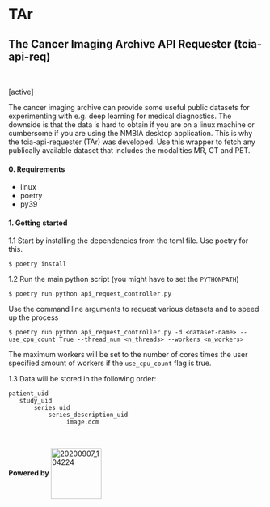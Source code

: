 # TAr
## The Cancer Imaging Archive API Requester (tcia-api-req)

<br/>

[active]

The cancer imaging archive can provide some useful public datasets for experimenting with e.g. deep learning for medical diagnostics. The downside is that the data is hard to obtain if you are on a linux machine or cumbersome if you are using the NMBIA desktop application. This is why the tcia-api-requester (TAr) was developed. Use this wrapper to fetch any publically available dataset that includes the modalities MR, CT and PET. 


#### 0. Requirements
- linux
- poetry
- py39

#### 1. Getting started
1.1 Start by installing the dependencies from the toml file. Use poetry for this.

```
$ poetry install
```

1.2 Run the main python script (you might have to set the `PYTHONPATH`)

```
$ poetry run python api_request_controller.py
```

Use the command line arguments to request various datasets and to speed up the process

```
$ poetry run python api_request_controller.py -d <dataset-name> --use_cpu_count True --thread_num <n_threads> --workers <n_workers>
```

The maximum workers will be set to the number of cores times the user specified amount of workers if the `use_cpu_count` flag is true. 


1.3 Data will be stored in the following order:
```
patient_uid
   study_uid
       series_uid
           series_description_uid
                image.dcm
```

<br/>

**Powered by** <img width="100" align = "center" alt="20200907_104224" src="https://user-images.githubusercontent.com/29639563/180003274-6b40f5e8-ddc8-40ec-8bc5-74320dd0bfcc.png">
